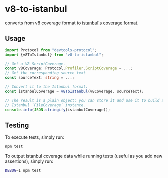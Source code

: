 # v8-to-istanbul

converts from v8 coverage format to [istanbul's coverage format](https://github.com/gotwarlost/istanbul/blob/master/coverage.json.md).

## Usage

```typescript
import Protocol from "devtools-protocol";
import {v8ToIstanbul} from "v8-to-istambul";

// Get a V8 ScriptCoverage.
const v8Coverage: Protocol.Profiler.ScriptCoverage = ...;
// Get the corresponding source text
const sourceText: string = ...;

// Convert it to the Istanbul format.
const istanbulCoverage = v8ToIstanbul(v8Coverage, sourceText);

// The result is a plain object: you can store it and use it to build an
// Istanbul `FileCoverage` instance.
console.info(JSON.stringify(istanbulCoverage));
```

## Testing

To execute tests, simply run:

```bash
npm test
```

To output istanbul coverage data while running tests (useful as you add
new assertions), simply run:

```bash
DEBUG=1 npm test
```

